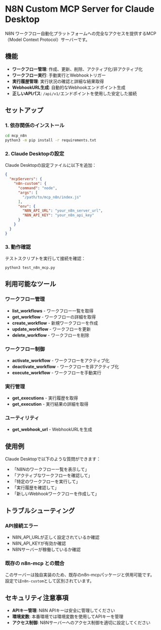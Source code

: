 # N8N Custom MCP Server for Claude Desktop

N8N ワークフロー自動化プラットフォームへの完全なアクセスを提供するMCP（Model Context Protocol）サーバーです。

## 機能

- **ワークフロー管理**: 作成、更新、削除、アクティブ化/非アクティブ化
- **ワークフロー実行**: 手動実行とWebhookトリガー
- **実行履歴管理**: 実行状況の確認と詳細な結果取得
- **WebhookURL生成**: 自動的なWebhookエンドポイント生成
- **正しいAPIパス**: `/api/v1/`エンドポイントを使用した安定した接続

## セットアップ

### 1. 依存関係のインストール

```bash
cd mcp_n8n
python3 -m pip install -r requirements.txt
```

### 2. Claude Desktopの設定

Claude Desktopの設定ファイルに以下を追加：

```json
{
  "mcpServers": {
    "n8n-custom": {
      "command": "node",
      "args": [
        "/path/to/mcp_n8n/index.js"
      ],
      "env": {
        "N8N_API_URL": "your_n8n_server_url",
        "N8N_API_KEY": "your_n8n_api_key"
      }
    }
  }
}
```

### 3. 動作確認

テストスクリプトを実行して接続を確認：

```bash
python3 test_n8n_mcp.py
```

## 利用可能なツール

### ワークフロー管理
- **list_workflows** - ワークフロー一覧を取得
- **get_workflow** - ワークフローの詳細を取得
- **create_workflow** - 新規ワークフローを作成
- **update_workflow** - ワークフローを更新
- **delete_workflow** - ワークフローを削除

### ワークフロー制御
- **activate_workflow** - ワークフローをアクティブ化
- **deactivate_workflow** - ワークフローを非アクティブ化
- **execute_workflow** - ワークフローを手動実行

### 実行管理
- **get_executions** - 実行履歴を取得
- **get_execution** - 実行結果の詳細を取得

### ユーティリティ
- **get_webhook_url** - WebhookURLを生成

## 使用例

Claude Desktopで以下のような質問ができます：

- 「N8Nのワークフロー一覧を表示して」
- 「アクティブなワークフローを確認して」
- 「特定のワークフローを実行して」
- 「実行履歴を確認して」
- 「新しいWebhookワークフローを作成して」

## トラブルシューティング

### API接続エラー
- N8N_API_URLが正しく設定されているか確認
- N8N_API_KEYが有効か確認
- N8Nサーバーが稼働しているか確認

### 既存の n8n-mcp との競合
このサーバーは独自実装のため、既存のn8n-mcpパッケージと併用可能です。設定では`n8n-custom`として区別されています。

## セキュリティ注意事項

- **APIキー管理**: N8N APIキーは安全に管理してください
- **環境変数**: 本番環境では環境変数を使用してAPIキーを管理
- **アクセス制御**: N8Nサーバーへのアクセス制御を適切に設定してください